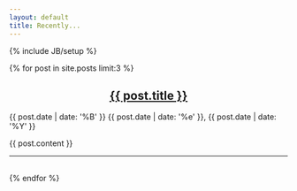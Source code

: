 ```yaml
---
layout: default
title: Recently...
---
```

{% include JB/setup %}


{% for post in site.posts limit:3 %}
<center>
	<h2>
	    <a href="{{ post.url }}" rel="bookmark" title="Permanent link to ">{{ post.title }}</a>
	</h2>
</center>
<span>{{ post.date | date: '%B' }} {{ post.date | date: '%e' }}, {{ post.date | date: '%Y' }}</span>
<p>
    {{ post.content }}
</p>
<hr />
<br />
{% endfor %}